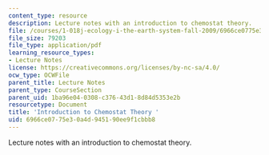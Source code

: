 ```yaml
---
content_type: resource
description: Lecture notes with an introduction to chemostat theory.
file: /courses/1-018j-ecology-i-the-earth-system-fall-2009/6966ce0775e30a4d945190ee9f1cbbb8_MIT1_018JF09_Lec14.pdf
file_size: 79203
file_type: application/pdf
learning_resource_types:
- Lecture Notes
license: https://creativecommons.org/licenses/by-nc-sa/4.0/
ocw_type: OCWFile
parent_title: Lecture Notes
parent_type: CourseSection
parent_uid: 1ba96e04-0308-c376-43d1-8d84d5353e2b
resourcetype: Document
title: 'Introduction to Chemostat Theory '
uid: 6966ce07-75e3-0a4d-9451-90ee9f1cbbb8
---
```

Lecture notes with an introduction to chemostat theory.
